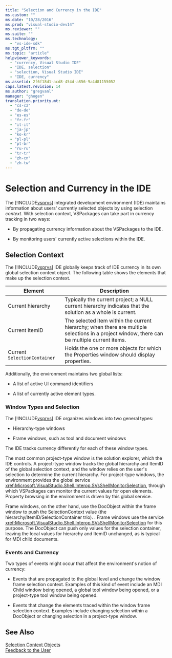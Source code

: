 ```yaml
---
title: "Selection and Currency in the IDE"
ms.custom: ""
ms.date: "10/28/2016"
ms.prod: "visual-studio-dev14"
ms.reviewer: ""
ms.suite: ""
ms.technology: 
  - "vs-ide-sdk"
ms.tgt_pltfrm: ""
ms.topic: "article"
helpviewer_keywords: 
  - "currency, Visual Studio IDE"
  - "IDE, selection"
  - "selection, Visual Studio IDE"
  - "IDE, currency"
ms.assetid: 2f6f18d1-acd8-454d-a856-9a4d81155052
caps.latest.revision: 14
ms.author: "gregvanl"
manager: "ghogen"
translation.priority.mt: 
  - "cs-cz"
  - "de-de"
  - "es-es"
  - "fr-fr"
  - "it-it"
  - "ja-jp"
  - "ko-kr"
  - "pl-pl"
  - "pt-br"
  - "ru-ru"
  - "tr-tr"
  - "zh-cn"
  - "zh-tw"
---
```

# Selection and Currency in the IDE
The [!INCLUDE[vsprvs](../../code-quality/includes/vsprvs_md.md)] integrated development environment (IDE) maintains information about users' currently selected objects by using selection *context*. With selection context, VSPackages can take part in currency tracking in two ways:  
  
-   By propagating currency information about the VSPackages to the IDE.  
  
-   By monitoring users' currently active selections within the IDE.  
  
## Selection Context  
 The [!INCLUDE[vsprvs](../../code-quality/includes/vsprvs_md.md)] IDE globally keeps track of IDE currency in its own global selection context object. The following table shows the elements that make up the selection context.  
  
|Element|Description|  
|-------------|-----------------|  
|Current hierarchy|Typically the current project; a NULL current hierarchy indicates that the solution as a whole is current.|  
|Current ItemID|The selected item within the current hierarchy; when there are multiple selections in a project window, there can be multiple current items.|  
|Current `SelectionContainer`|Holds the one or more objects for which the Properties window should display properties.|  
  
 Additionally, the environment maintains two global lists:  
  
-   A list of active UI command identifiers  
  
-   A list of currently active element types.  
  
### Window Types and Selection  
 The [!INCLUDE[vsprvs](../../code-quality/includes/vsprvs_md.md)] IDE organizes windows into two general types:  
  
-   Hierarchy-type windows  
  
-   Frame windows, such as tool and document windows  
  
 The IDE tracks currency differently for each of these window types.  
  
 The most common project-type window is the solution explorer, which the IDE controls. A project-type window tracks the global hierarchy and ItemID of the global selection context, and the window relies on the user's selection to determine the current hierarchy. For project-type windows, the environment provides the global service <xref:Microsoft.VisualStudio.Shell.Interop.SVsShellMonitorSelection>, through which VSPackages can monitor the current values for open elements. Property browsing in the environment is driven by this global service.  
  
 Frame windows, on the other hand, use the DocObject within the frame window to push the SelectionContext value (the hierarchy/ItemID/SelectionContainer trio). . Frame windows use the service <xref:Microsoft.VisualStudio.Shell.Interop.SVsShellMonitorSelection> for this purpose. The DocObject can push only values for the selection container, leaving the local values for hierarchy and ItemID unchanged, as is typical for MDI child documents.  
  
### Events and Currency  
 Two types of events might occur that affect the environment's notion of currency:  
  
-   Events that are propagated to the global level and change the window frame selection context. Examples of this kind of event include an MDI Child window being opened, a global tool window being opened, or a project-type tool window being opened.  
  
-   Events that change the elements traced within the window frame selection context. Examples include changing selection within a DocObject or changing selection in a project-type window.  
  
## See Also  
 [Selection Context Objects](../../extensibility/internals/selection-context-objects.md)   
 [Feedback to the User](../../extensibility/internals/feedback-to-the-user.md)